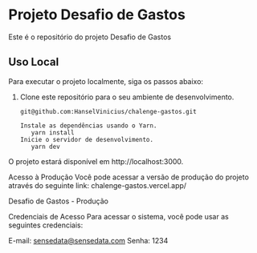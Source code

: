 # Projeto Desafio de Gastos

Este é o repositório do projeto Desafio de Gastos

## Uso Local

Para executar o projeto localmente, siga os passos abaixo:

1. Clone este repositório para o seu ambiente de desenvolvimento.

   ```shell
   git@github.com:HanselVinicius/chalenge-gastos.git

   Instale as dependências usando o Yarn.
      yarn install
   Inicie o servidor de desenvolvimento.
      yarn dev
   
O projeto estará disponível em http://localhost:3000.
  
Acesso à Produção
Você pode acessar a versão de produção do projeto através do seguinte link:
chalenge-gastos.vercel.app/

Desafio de Gastos - Produção

Credenciais de Acesso
Para acessar o sistema, você pode usar as seguintes credenciais:

E-mail: sensedata@sensedata.com
Senha: 1234


